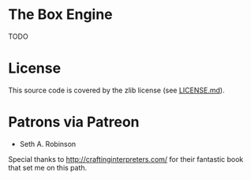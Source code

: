# The Box Engine

TODO

# License

This source code is covered by the zlib license (see [LICENSE.md](LICENSE.md)).

# Patrons via Patreon

* Seth A. Robinson

Special thanks to http://craftinginterpreters.com/ for their fantastic book that set me on this path.